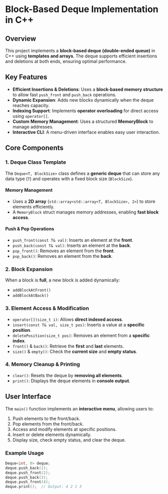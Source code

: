 # Block-Based Deque Implementation in C++

## Overview
This project implements a **block-based deque (double-ended queue)** in C++ using **templates and arrays**. The deque supports efficient insertions and deletions at both ends, ensuring optimal performance.

## Key Features
- **Efficient Insertions & Deletions**: Uses a **block-based memory structure** to allow fast `push_front` and `push_back` operations.
- **Dynamic Expansion**: Adds new blocks dynamically when the deque reaches capacity.
- **Indexing Support**: Implements **operator overloading** for direct access using `operator[]`.
- **Custom Memory Management**: Uses a structured **MemoryBlock** to manage addresses.
- **Interactive CLI**: A menu-driven interface enables easy user interaction.

## Core Components

### 1. **Deque Class Template**
The `Deque<T, BlockSize>` class defines a **generic deque** that can store any data type (`T`) and operates with a fixed block size (`BlockSize`).

#### **Memory Management**
- Uses a **2D array** (`std::array<std::array<T, BlockSize>, 2>`) to store elements efficiently.
- A `MemoryBlock` struct manages memory addresses, enabling **fast block access**.

#### **Push & Pop Operations**
- `push_front(const T& val)`: Inserts an element at the **front**.
- `push_back(const T& val)`: Inserts an element at the **back**.
- `pop_front()`: Removes an element from the **front**.
- `pop_back()`: Removes an element from the **back**.

### 2. **Block Expansion**
When a block is **full**, a new block is added dynamically:
- `addBlockAtFront()`
- `addBlockAtBack()`

### 3. **Element Access & Modification**
- `operator[](size_t i)`: Allows **direct indexed access**.
- `insert(const T& val, size_t pos)`: Inserts a value at a **specific position**.
- `deletePosition(size_t pos)`: Removes an element from a **specific index**.
- `front()` & `back()`: Retrieve the **first** and **last** elements.
- `size()` & `empty()`: Check the **current size** and **empty status**.

### 4. **Memory Cleanup & Printing**
- `clear()`: Resets the deque by **removing all elements**.
- `print()`: Displays the deque elements in **console output**.

## User Interface
The `main()` function implements an **interactive menu**, allowing users to:
1. Push elements to the front/back.
2. Pop elements from the front/back.
3. Access and modify elements at specific positions.
4. Insert or delete elements dynamically.
5. Display size, check empty status, and clear the deque.

### **Example Usage**
```cpp
Deque<int, 8> deque;
deque.push_back(1);
deque.push_front(2);
deque.push_back(3);
deque.push_front(4);
deque.print();  // Output: 4 2 1 3
